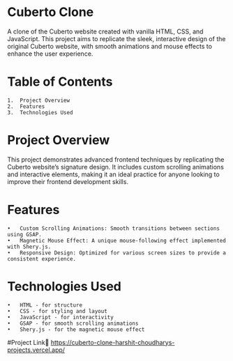 # Cuberto Clone

A clone of the Cuberto website created with vanilla HTML, CSS, and JavaScript. This project aims to replicate the sleek, interactive design of the original Cuberto website, with smooth animations and mouse effects to enhance the user experience.

# Table of Contents

	1.	Project Overview
	2.	Features
	3.	Technologies Used
	

# Project Overview

This project demonstrates advanced frontend techniques by replicating the Cuberto website’s signature design. It includes custom scrolling animations and interactive elements, making it an ideal practice for anyone looking to improve their frontend development skills.

# Features

	•	Custom Scrolling Animations: Smooth transitions between sections using GSAP.
	•	Magnetic Mouse Effect: A unique mouse-following effect implemented with Shery.js.
	•	Responsive Design: Optimized for various screen sizes to provide a consistent experience.

# Technologies Used

	•	HTML - for structure
	•	CSS - for styling and layout
	•	JavaScript - for interactivity
	•	GSAP - for smooth scrolling animations
	•	Shery.js - for the magnetic mouse effect
#Project Link🔗
https://cuberto-clone-harshit-choudharys-projects.vercel.app/
    

